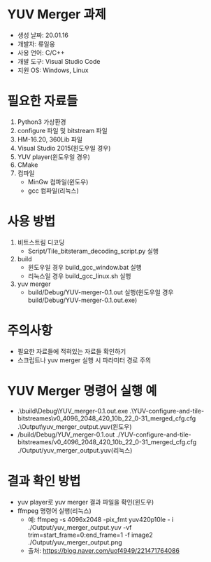 # YUV Merger 과제
* 생성 날짜: 20.01.16
* 개발자: 류일웅
* 사용 언어: C/C++
* 개발 도구: Visual Studio Code
* 지원 OS: Windows, Linux

# 필요한 자료들
1. Python3 가상환경
2. configure 파일 및 bitstream 파일
3. HM-16.20, 360Lib 파일
4. Visual Studio 2015(윈도우일 경우)
5. YUV player(윈도우일 경우)
6. CMake
7. 컴파일
    * MinGw 컴파일(윈도우)
    * gcc 컴파일(리눅스)

# 사용 방법
1. 비트스트림 디코딩
    * Script/Tile_bitsteram_decoding_script.py 실행
2. build
    * 윈도우일 경우 build_gcc_window.bat 실행
    * 리눅스일 경우 build_gcc_linux.sh 실행
3. yuv merger
    * build/Debug/YUV-merger-0.1.out 실행(윈도우일 경우 build/Debug/YUV-merger-0.1.out.exe)

# 주의사항
* 필요한 자료들에 적혀있는 자료들 확인하기
* 스크립트나 yuv merger 실행 시 파라미터 경로 주의

# YUV Merger 명령어 실행 예
* .\build\Debug\YUV_merger-0.1.out.exe .\YUV-configure-and-tile-bitstreames\v0_4096_2048_420_10b_22_0-31_merged_cfg.cfg .\Output\yuv_merger_output.yuv(윈도우)
* /build/Debug/YUV_merger-0.1.out ./YUV-configure-and-tile-bitstreames/v0_4096_2048_420_10b_22_0-31_merged_cfg.cfg ./Output/yuv_merger_output.yuv(리눅스)

# 결과 확인 방법
* yuv player로 yuv merger 결과 파일을 확인(윈도우)
* ffmpeg 명령어 실행(리눅스)
    * 예: ffmpeg -s 4096x2048 -pix_fmt yuv420p10le - i ./Output/yuv_merger_output.yuv -vf trim=start_frame=0:end_frame=1 -f image2 ./Output/yuv_merger_output.png
    * 출처: https://blog.naver.com/uof4949/221471764086